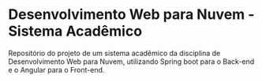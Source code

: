 # Desenvolvimento Web para Nuvem - Sistema Acadêmico

Repositório do projeto de um sistema acadêmico da disciplina de Desenvolvimento Web para Nuvem, utilizando Spring boot para o Back-end e o Angular para o Front-end.
